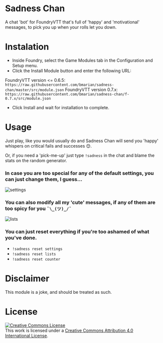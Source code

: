 # Sadness Chan
A chat 'bot' for FoundryVTT that's full of 'happy' and 'motivational' messages, to pick you up when your rolls let you down. 


# Instalation
- Inside Foundry, select the Game Modules tab in the Configuration and Setup menu.
- Click the Install Module button and enter the following URL:
 
FoundryVTT version <= 0.6.5: `https://raw.githubusercontent.com/bmarian/sadness-chan/master/src/module.json`
FoundryVTT version 0.7.x: `https://raw.githubusercontent.com/bmarian/sadness-chan/f-0.7.x/src/module.json`

- Click Install and wait for installation to complete.


# Usage
Just play, like you would usually do and Sadness Chan will send you 'happy' whispers on critical fails and successes 😊.

Or, if you need a 'pick-me-up' just type `!sadness` in the chat and blame the stats on the random generator.

### In case you are too special for any of the default settings, you can just change them, I guess...
![settings](https://i.imgur.com/fR3KLM9.png)

### You can also modify all my 'cute' messages, if any of them are too spicy for you `¯\_(ツ)_/¯`
![lists](https://i.imgur.com/hQL3pbS.png)

### You can just reset everything if you're too ashamed of what you've done.
- `!sadness reset settings`
- `!sadness reset lists`
- `!sadness reset counter`

# Disclaimer
This module is a joke, and should be treated as such.


# License
<a rel="license" href="http://creativecommons.org/licenses/by/4.0/"><img alt="Creative Commons License" style="border-width:0" src="https://i.creativecommons.org/l/by/4.0/88x31.png" /></a><br />This work is licensed under a <a rel="license" href="http://creativecommons.org/licenses/by/4.0/">Creative Commons Attribution 4.0 International License</a>.
